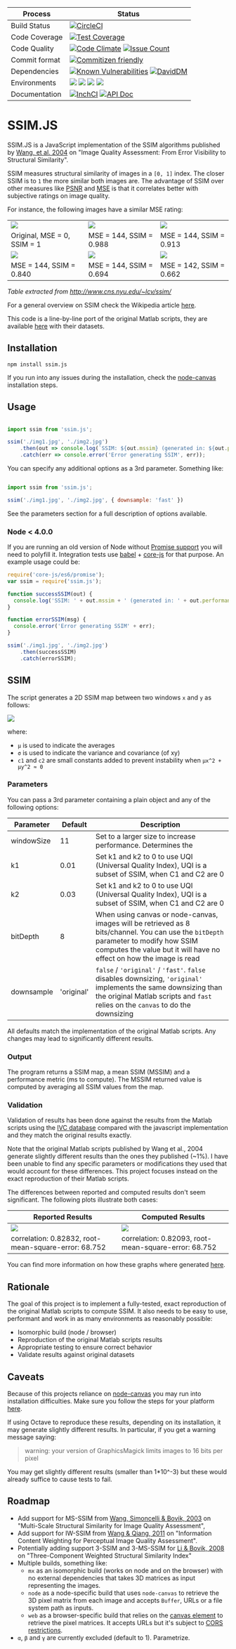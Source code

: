 | Process		| Status	|
|---------------|-----------|
| Build Status	| [![CircleCI](https://circleci.com/gh/obartra/ssim/tree/master.svg?style=shield)](https://circleci.com/gh/obartra/ssim/tree/master) |
| Code Coverage	| [![Test Coverage](https://codeclimate.com/github/obartra/ssim/badges/coverage.svg)](https://codeclimate.com/github/obartra/ssim/coverage) |
| Code Quality	| [![Code Climate](https://codeclimate.com/github/obartra/ssim/badges/gpa.svg)](https://codeclimate.com/github/obartra/ssim) [![Issue Count](https://codeclimate.com/github/obartra/ssim/badges/issue_count.svg)](https://codeclimate.com/github/obartra/ssim) |
| Commit format	| [![Commitizen friendly](https://img.shields.io/badge/commitizen-friendly-brightgreen.svg)](http://commitizen.github.io/cz-cli/) |
| Dependencies	| [![Known Vulnerabilities](https://snyk.io/test/github/obartra/ssim/badge.svg)](https://snyk.io/test/github/obartra/ssim) [![DavidDM](https://david-dm.org/obartra/ssim.svg)](https://david-dm.org/obartra/ssim) |
| Environments	| ![](https://img.shields.io/badge/node-0.10-brightgreen.svg) ![](https://img.shields.io/badge/node-0.12-brightgreen.svg) ![](https://img.shields.io/badge/node-5.7.0-brightgreen.svg) ![](https://img.shields.io/badge/node-6.7-brightgreen.svg) |
| Documentation	| [![InchCI](https://inch-ci.org/github/obartra/ssim.svg?branch=master)](https://inch-ci.org/github/obartra/ssim) [![API Doc](https://doclets.io/obartra/ssim/master.svg)](https://doclets.io/obartra/ssim/master) |

# SSIM.JS

SSIM.JS is a JavaScript implementation of the SSIM algorithms published by [Wang, et al. 2004](/assets/ssim.pdf) on "Image Quality Assessment: From Error Visibility to Structural Similarity".

SSIM measures structural similarity of images in a `[0, 1]` index. The closer SSIM is to `1` the more similar both images are. The advantage of SSIM over other measures like [PSNR](https://en.wikipedia.org/wiki/Peak_signal-to-noise_ratio) and [MSE](https://en.wikipedia.org/wiki/Mean_squared_error) is that it correlates better with subjective ratings on image quality.

For instance, the following images have a similar MSE rating:

|                                       |                                       |                                       |
| ------------------------------------  | ------------------------------------- | ------------------------------------- |
| ![](/spec/samples/einstein/Q1.gif)    | ![](/spec/samples/einstein/Q0988.gif) | ![](/spec/samples/einstein/Q0913.gif) |
| Original, MSE = 0, SSIM = 1           | MSE = 144, SSIM = 0.988               | MSE = 144, SSIM = 0.913               |
| ![](/spec/samples/einstein/Q0840.gif) | ![](/spec/samples/einstein/Q0694.gif) | ![](/spec/samples/einstein/Q0662.gif) |
| MSE = 144, SSIM = 0.840               | MSE = 144, SSIM = 0.694               | MSE = 142, SSIM = 0.662               |

*Table extracted from http://www.cns.nyu.edu/~lcv/ssim/*

For a general overview on SSIM check the Wikipedia article [here](https://en.wikipedia.org/wiki/Structural_similarity).

This code is a line-by-line port of the original Matlab scripts, they are available [here](https://ece.uwaterloo.ca/~z70wang/research/iwssim/) with their datasets.

## Installation

```shell
npm install ssim.js
```

If you run into any issues during the installation, check the [node-canvas](https://github.com/Automattic/node-canvas#installation) installation steps.

## Usage

```javascript

import ssim from 'ssim.js';

ssim('./img1.jpg', './img2.jpg')
	.then(out => console.log(`SSIM: ${out.mssim} (generated in: ${out.performance}ms)`))
	.catch(err => console.error('Error generating SSIM', err));
```

You can specify any additional options as a 3rd parameter. Something like:

```javascript

import ssim from 'ssim.js';

ssim('./img1.jpg', './img2.jpg', { downsample: 'fast' })
```

See the parameters section for a full description of options available.

### Node < 4.0.0

If you are running an old version of Node without [Promise support](http://node.green/#Promise) you will need to polyfill it. Integration tests use [babel](https://babeljs.io) + [core-js](https://github.com/zloirock/core-js) for that purpose. An example usage could be:

```javascript
require('core-js/es6/promise');
var ssim = require('ssim.js');

function successSSIM(out) {
  console.log('SSIM: ' + out.mssim + ' (generated in: ' + out.performance + 'ms)');
}

function errorSSIM(msg) {
  console.error('Error generating SSIM' + err);
}

ssim('./img1.jpg', './img2.jpg')
	.then(successSSIM)
	.catch(errorSSIM);
```

## SSIM

The script generates a 2D SSIM map between two windows `x` and `y` as follows:

![](/assets/ssim.png)

where:
- `μ` is used to indicate the averages
- `σ` is used to indicate the variance and covariance (of xy)
- `c1` and `c2` are small constants added to prevent instability when `μx^2 + μy^2 ≈ 0`

### Parameters

You can pass a 3rd parameter containing a plain object and any of the following options:

|  Parameter | Default    | Description |
| ---------- | ---------- | ----------- |
| windowSize | 11         | Set to a larger size to increase performance. Determines the  |
| k1         | 0.01       | Set k1 and k2 to 0 to use UQI (Universal Quality Index), UQI is a subset of SSIM, when C1 and C2 are 0 |
| k2         | 0.03       | Set k1 and k2 to 0 to use UQI (Universal Quality Index), UQI is a subset of SSIM, when C1 and C2 are 0 |
| bitDepth   | 8          | When using canvas or node-canvas, images will be retrieved as 8 bits/channel. You can use the `bitDepth` parameter to modify how SSIM computes the value but it will have no effect on how the image is read |
| downsample | 'original' | `false` / `'original'` / `'fast'`. `false` disables downsizing, `'original'` implements the same downsizing than the original Matlab scripts and `fast` relies on the `canvas` to do the downsizing |

All defaults match the implementation of the original Matlab scripts. Any changes may lead to significantly different results.

### Output

The program returns a SSIM map, a mean SSIM (MSSIM) and a performance metric (ms to compute). The MSSIM returned value is computed by averaging all SSIM values from the map.

### Validation

Validation of results has been done against the results from the Matlab scripts using the [IVC database](http://www2.irccyn.ec-nantes.fr/ivcdb/) compared with the javascript implementation and they match the original results exactly.

Note that the original Matlab scripts published by Wang et al., 2004 generate slightly different results than the ones they published (~1%). I have been unable to find any specific parameters or modifications they used that would account for these differences. This project focuses instead on the exact reproduction of their Matlab scripts.

The differences between reported and computed results don't seem significant. The following plots illustrate both cases:

| Reported Results                                     | Computed Results                                     |
| ---------------------------------------------------- | ---------------------------------------------------- |
| ![](/generate/reported_results.png)                  | ![](/generate/computed_results.png)                  |
| correlation: 0.82832, root-mean-square-error: 68.752 | correlation: 0.82093, root-mean-square-error: 68.752 |

You can find more information on how these graphs where generated [here](/generate/README.md).

## Rationale

The goal of this project is to implement a fully-tested, exact reproduction of the original Matlab scripts to compute SSIM. It also needs to be easy to use, performant and work in as many environments as reasonably possible:

- Isomorphic build (node / browser)
- Reproduction of the original Matlab scripts results
- Appropriate testing to ensure correct behavior
- Validate results against original datasets

## Caveats

Because of this projects reliance on [node-canvas](https://www.npmjs.com/package/canvas) you may run into installation difficulties. Make sure you follow the steps for your platform [here](https://github.com/Automattic/node-canvas#installation).

If using Octave to reproduce these results, depending on its installation, it may generate slightly different results. In particular, if you get a warning message saying:

> warning: your version of GraphicsMagick limits images to 16 bits per pixel

You may get slightly different results (smaller than 1*10^-3) but these would already suffice to cause tests to fail.

## Roadmap

- Add support for MS-SSIM from [Wang, Simoncelli & Bovik, 2003](/assets/msssim.pdf) on "Multi-Scale Structural Similarity for Image Quality Assessment",
- Add support for IW-SSIM from [Wang & Qiang, 2011](/assets/iwssim.pdf) on "Information Content Weighting for Perceptual Image Quality Assessment".
- Potentially adding support 3-SSIM and 3-MS-SSIM for [Li & Bovik, 2008](/assets/3-ssim.pdf) on "Three-Component Weighted Structural Similarity Index"
- Multiple builds, something like:
  - `mx` as an isomorphic build (works on node and on the browser) with no external dependencies that takes 3D matrices as input representing the images.
  - `node` as a node-specific build that uses `node-canvas` to retrieve the 3D pixel matrix from each image and accepts `Buffer`, URLs or a file system path as inputs.
  - `web` as a browser-specific build that relies on the [canvas element](https://developer.mozilla.org/en-US/docs/Web/HTML/Element/canvas) to retrieve the pixel matrices. It accepts URLs but it's subject to [CORS restrictions](https://developer.mozilla.org/en-US/docs/Web/HTML/CORS_enabled_image).
- `α`, `β` and `γ` are currently excluded (default to 1). Parametrize.
